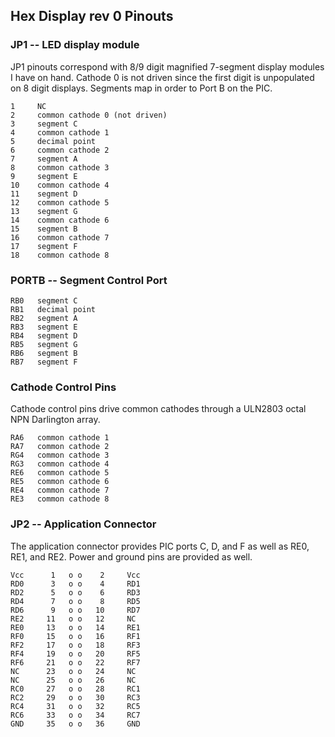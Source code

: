 Hex Display rev 0 Pinouts
-------------------------

### JP1 -- LED display module

JP1 pinouts correspond with 8/9 digit magnified 7-segment display modules I have on hand. Cathode 0 is not driven since the first digit is unpopulated on 8 digit displays. Segments map in order to Port B on the PIC.

```
1     NC
2     common cathode 0 (not driven)
3     segment C
4     common cathode 1
5     decimal point
6     common cathode 2
7     segment A
8     common cathode 3
9     segment E
10    common cathode 4
11    segment D
12    common cathode 5
13    segment G
14    common cathode 6
15    segment B
16    common cathode 7
17    segment F
18    common cathode 8
```

### PORTB -- Segment Control Port

```
RB0   segment C
RB1   decimal point
RB2   segment A
RB3   segment E
RB4   segment D
RB5   segment G
RB6   segment B
RB7   segment F
```

### Cathode Control Pins

Cathode control pins drive common cathodes through a ULN2803 octal NPN Darlington array.

```
RA6   common cathode 1
RA7   common cathode 2
RG4   common cathode 3
RG3   common cathode 4
RE6   common cathode 5
RE5   common cathode 6
RE4   common cathode 7
RE3   common cathode 8
```

### JP2 -- Application Connector

The application connector provides PIC ports C, D, and F as well as RE0, RE1, and RE2. Power and ground pins are provided as well.

```
Vcc      1   o o    2     Vcc
RD0      3   o o    4     RD1
RD2      5   o o    6     RD3
RD4      7   o o    8     RD5
RD6      9   o o   10     RD7
RE2     11   o o   12     NC
RE0     13   o o   14     RE1
RF0     15   o o   16     RF1
RF2     17   o o   18     RF3
RF4     19   o o   20     RF5
RF6     21   o o   22     RF7
NC      23   o o   24     NC
NC      25   o o   26     NC
RC0     27   o o   28     RC1
RC2     29   o o   30     RC3
RC4     31   o o   32     RC5
RC6     33   o o   34     RC7
GND     35   o o   36     GND
```
